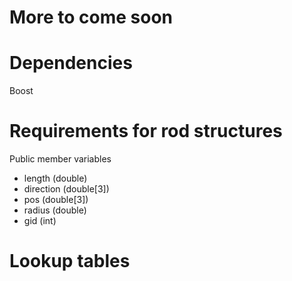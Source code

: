 # More to come soon

# Dependencies
Boost

# Requirements for rod structures
Public member variables
* length (double)
* direction (double[3])
* pos (double[3])
* radius (double)
* gid (int)

# Lookup tables

